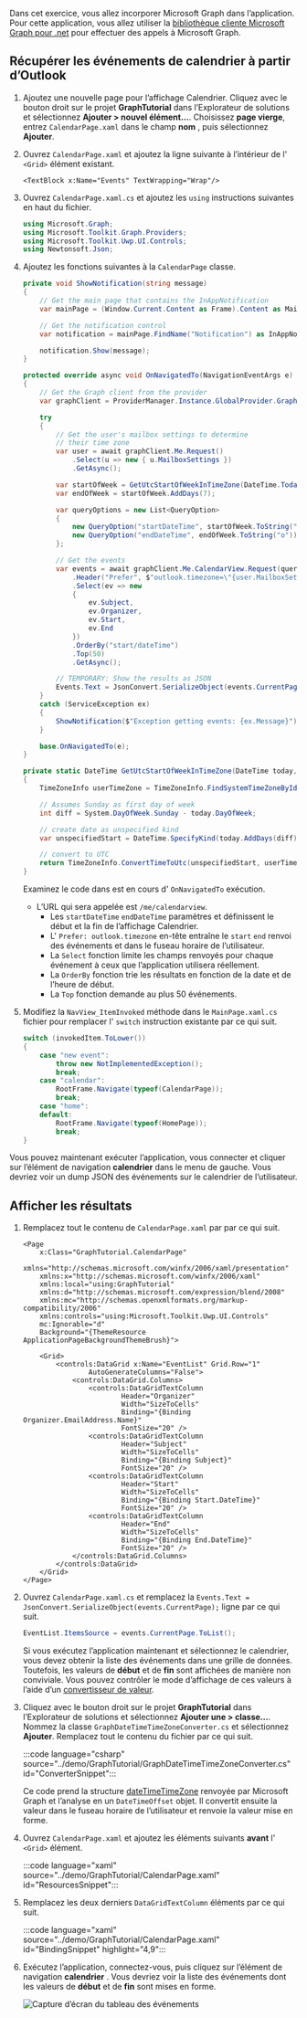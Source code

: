 <!-- markdownlint-disable MD002 MD041 -->

Dans cet exercice, vous allez incorporer Microsoft Graph dans l’application. Pour cette application, vous allez utiliser la [bibliothèque cliente Microsoft Graph pour .net](https://github.com/microsoftgraph/msgraph-sdk-dotnet) pour effectuer des appels à Microsoft Graph.

## <a name="get-calendar-events-from-outlook"></a>Récupérer les événements de calendrier à partir d’Outlook

1. Ajoutez une nouvelle page pour l’affichage Calendrier. Cliquez avec le bouton droit sur le projet **GraphTutorial** dans l’Explorateur de solutions et sélectionnez **Ajouter > nouvel élément...**. Choisissez **page vierge**, entrez `CalendarPage.xaml` dans le champ **nom** , puis sélectionnez **Ajouter**.

1. Ouvrez `CalendarPage.xaml` et ajoutez la ligne suivante à l’intérieur de l' `<Grid>` élément existant.

    ```xaml
    <TextBlock x:Name="Events" TextWrapping="Wrap"/>
    ```

1. Ouvrez `CalendarPage.xaml.cs` et ajoutez les `using` instructions suivantes en haut du fichier.

    ```csharp
    using Microsoft.Graph;
    using Microsoft.Toolkit.Graph.Providers;
    using Microsoft.Toolkit.Uwp.UI.Controls;
    using Newtonsoft.Json;
    ```

1. Ajoutez les fonctions suivantes à la `CalendarPage` classe.

    ```csharp
    private void ShowNotification(string message)
    {
        // Get the main page that contains the InAppNotification
        var mainPage = (Window.Current.Content as Frame).Content as MainPage;

        // Get the notification control
        var notification = mainPage.FindName("Notification") as InAppNotification;

        notification.Show(message);
    }

    protected override async void OnNavigatedTo(NavigationEventArgs e)
    {
        // Get the Graph client from the provider
        var graphClient = ProviderManager.Instance.GlobalProvider.Graph;

        try
        {
            // Get the user's mailbox settings to determine
            // their time zone
            var user = await graphClient.Me.Request()
                .Select(u => new { u.MailboxSettings })
                .GetAsync();

            var startOfWeek = GetUtcStartOfWeekInTimeZone(DateTime.Today, user.MailboxSettings.TimeZone);
            var endOfWeek = startOfWeek.AddDays(7);

            var queryOptions = new List<QueryOption>
            {
                new QueryOption("startDateTime", startOfWeek.ToString("o")),
                new QueryOption("endDateTime", endOfWeek.ToString("o"))
            };

            // Get the events
            var events = await graphClient.Me.CalendarView.Request(queryOptions)
                .Header("Prefer", $"outlook.timezone=\"{user.MailboxSettings.TimeZone}\"")
                .Select(ev => new
                {
                    ev.Subject,
                    ev.Organizer,
                    ev.Start,
                    ev.End
                })
                .OrderBy("start/dateTime")
                .Top(50)
                .GetAsync();

            // TEMPORARY: Show the results as JSON
            Events.Text = JsonConvert.SerializeObject(events.CurrentPage);
        }
        catch (ServiceException ex)
        {
            ShowNotification($"Exception getting events: {ex.Message}");
        }

        base.OnNavigatedTo(e);
    }

    private static DateTime GetUtcStartOfWeekInTimeZone(DateTime today, string timeZoneId)
    {
        TimeZoneInfo userTimeZone = TimeZoneInfo.FindSystemTimeZoneById(timeZoneId);

        // Assumes Sunday as first day of week
        int diff = System.DayOfWeek.Sunday - today.DayOfWeek;

        // create date as unspecified kind
        var unspecifiedStart = DateTime.SpecifyKind(today.AddDays(diff), DateTimeKind.Unspecified);

        // convert to UTC
        return TimeZoneInfo.ConvertTimeToUtc(unspecifiedStart, userTimeZone);
    }
    ```

    Examinez le code dans est en cours d' `OnNavigatedTo` exécution.

    - L’URL qui sera appelée est `/me/calendarview`.
        - Les `startDateTime` `endDateTime` paramètres et définissent le début et la fin de l’affichage Calendrier.
        - L' `Prefer: outlook.timezone` en-tête entraîne le `start` `end` renvoi des événements et dans le fuseau horaire de l’utilisateur.
        - La `Select` fonction limite les champs renvoyés pour chaque événement à ceux que l’application utilisera réellement.
        - La `OrderBy` fonction trie les résultats en fonction de la date et de l’heure de début.
        - La `Top` fonction demande au plus 50 événements.

1. Modifiez la `NavView_ItemInvoked` méthode dans le `MainPage.xaml.cs` fichier pour remplacer l' `switch` instruction existante par ce qui suit.

    ```csharp
    switch (invokedItem.ToLower())
    {
        case "new event":
            throw new NotImplementedException();
            break;
        case "calendar":
            RootFrame.Navigate(typeof(CalendarPage));
            break;
        case "home":
        default:
            RootFrame.Navigate(typeof(HomePage));
            break;
    }
    ```

Vous pouvez maintenant exécuter l’application, vous connecter et cliquer sur l’élément de navigation **calendrier** dans le menu de gauche. Vous devriez voir un dump JSON des événements sur le calendrier de l’utilisateur.

## <a name="display-the-results"></a>Afficher les résultats

1. Remplacez tout le contenu de `CalendarPage.xaml` par par ce qui suit.

    ```xaml
    <Page
        x:Class="GraphTutorial.CalendarPage"
        xmlns="http://schemas.microsoft.com/winfx/2006/xaml/presentation"
        xmlns:x="http://schemas.microsoft.com/winfx/2006/xaml"
        xmlns:local="using:GraphTutorial"
        xmlns:d="http://schemas.microsoft.com/expression/blend/2008"
        xmlns:mc="http://schemas.openxmlformats.org/markup-compatibility/2006"
        xmlns:controls="using:Microsoft.Toolkit.Uwp.UI.Controls"
        mc:Ignorable="d"
        Background="{ThemeResource ApplicationPageBackgroundThemeBrush}">

        <Grid>
            <controls:DataGrid x:Name="EventList" Grid.Row="1"
                    AutoGenerateColumns="False">
                <controls:DataGrid.Columns>
                    <controls:DataGridTextColumn
                            Header="Organizer"
                            Width="SizeToCells"
                            Binding="{Binding Organizer.EmailAddress.Name}"
                            FontSize="20" />
                    <controls:DataGridTextColumn
                            Header="Subject"
                            Width="SizeToCells"
                            Binding="{Binding Subject}"
                            FontSize="20" />
                    <controls:DataGridTextColumn
                            Header="Start"
                            Width="SizeToCells"
                            Binding="{Binding Start.DateTime}"
                            FontSize="20" />
                    <controls:DataGridTextColumn
                            Header="End"
                            Width="SizeToCells"
                            Binding="{Binding End.DateTime}"
                            FontSize="20" />
                </controls:DataGrid.Columns>
            </controls:DataGrid>
        </Grid>
    </Page>
    ```

1. Ouvrez `CalendarPage.xaml.cs` et remplacez la `Events.Text = JsonConvert.SerializeObject(events.CurrentPage);` ligne par ce qui suit.

    ```csharp
    EventList.ItemsSource = events.CurrentPage.ToList();
    ```

    Si vous exécutez l’application maintenant et sélectionnez le calendrier, vous devez obtenir la liste des événements dans une grille de données. Toutefois, les valeurs de **début** et de **fin** sont affichées de manière non conviviale. Vous pouvez contrôler le mode d’affichage de ces valeurs à l’aide d’un [convertisseur de valeur](https://docs.microsoft.com/uwp/api/Windows.UI.Xaml.Data.IValueConverter).

1. Cliquez avec le bouton droit sur le projet **GraphTutorial** dans l’Explorateur de solutions et sélectionnez **Ajouter une > classe...**. Nommez la classe `GraphDateTimeTimeZoneConverter.cs` et sélectionnez **Ajouter**. Remplacez tout le contenu du fichier par ce qui suit.

    :::code language="csharp" source="../demo/GraphTutorial/GraphDateTimeTimeZoneConverter.cs" id="ConverterSnippet":::

    Ce code prend la structure [dateTimeTimeZone](/graph/api/resources/datetimetimezone?view=graph-rest-1.0) renvoyée par Microsoft Graph et l’analyse en un `DateTimeOffset` objet. Il convertit ensuite la valeur dans le fuseau horaire de l’utilisateur et renvoie la valeur mise en forme.

1. Ouvrez `CalendarPage.xaml` et ajoutez les éléments suivants **avant** l' `<Grid>` élément.

    :::code language="xaml" source="../demo/GraphTutorial/CalendarPage.xaml" id="ResourcesSnippet":::

1. Remplacez les deux derniers `DataGridTextColumn` éléments par ce qui suit.

    :::code language="xaml" source="../demo/GraphTutorial/CalendarPage.xaml" id="BindingSnippet" highlight="4,9":::

1. Exécutez l’application, connectez-vous, puis cliquez sur l’élément de navigation **calendrier** . Vous devriez voir la liste des événements dont les valeurs de **début** et de **fin** sont mises en forme.

    ![Capture d’écran du tableau des événements](./images/add-msgraph-01.png)
